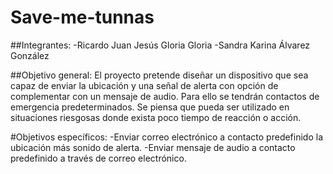 # Save-me-tunnas

##Integrantes:
-Ricardo Juan Jesús Gloria Gloria
-Sandra Karina Álvarez González

##Objetivo general:
El proyecto pretende diseñar un dispositivo que sea capaz de enviar la ubicación y una señal de alerta con opción de complementar con un mensaje de audio. Para ello se tendrán contactos de emergencia predeterminados. Se piensa que pueda ser utilizado en situaciones riesgosas donde exista poco tiempo de reacción o acción. 

#Objetivos específicos:
-Enviar correo electrónico a contacto predefinido la ubicación más sonido de alerta.
-Enviar mensaje de audio a contacto predefinido a través de correo electrónico.
